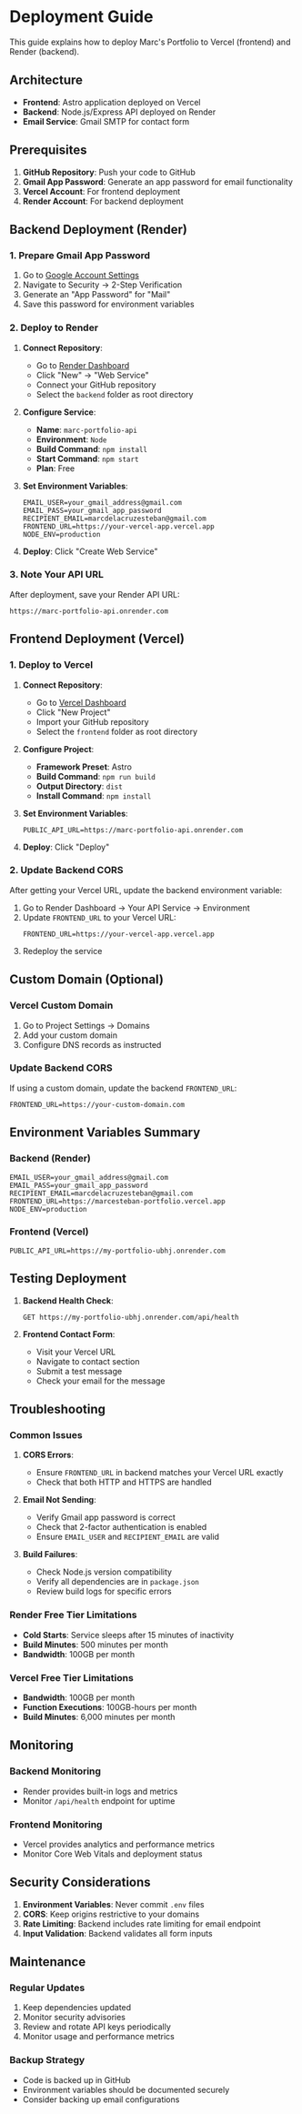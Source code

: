 # Deployment Guide

This guide explains how to deploy Marc's Portfolio to Vercel (frontend) and Render (backend).

## Architecture

- **Frontend**: Astro application deployed on Vercel
- **Backend**: Node.js/Express API deployed on Render
- **Email Service**: Gmail SMTP for contact form

## Prerequisites

1. **GitHub Repository**: Push your code to GitHub
2. **Gmail App Password**: Generate an app password for email functionality
3. **Vercel Account**: For frontend deployment
4. **Render Account**: For backend deployment

## Backend Deployment (Render)

### 1. Prepare Gmail App Password

1. Go to [Google Account Settings](https://myaccount.google.com/)
2. Navigate to Security → 2-Step Verification
3. Generate an "App Password" for "Mail"
4. Save this password for environment variables

### 2. Deploy to Render

1. **Connect Repository**:
   - Go to [Render Dashboard](https://dashboard.render.com/)
   - Click "New" → "Web Service"
   - Connect your GitHub repository
   - Select the `backend` folder as root directory

2. **Configure Service**:
   - **Name**: `marc-portfolio-api`
   - **Environment**: `Node`
   - **Build Command**: `npm install`
   - **Start Command**: `npm start`
   - **Plan**: Free

3. **Set Environment Variables**:
   ```
   EMAIL_USER=your_gmail_address@gmail.com
   EMAIL_PASS=your_gmail_app_password
   RECIPIENT_EMAIL=marcdelacruzesteban@gmail.com
   FRONTEND_URL=https://your-vercel-app.vercel.app
   NODE_ENV=production
   ```

4. **Deploy**: Click "Create Web Service"

### 3. Note Your API URL

After deployment, save your Render API URL:
```
https://marc-portfolio-api.onrender.com
```

## Frontend Deployment (Vercel)

### 1. Deploy to Vercel

1. **Connect Repository**:
   - Go to [Vercel Dashboard](https://vercel.com/dashboard)
   - Click "New Project"
   - Import your GitHub repository
   - Select the `frontend` folder as root directory

2. **Configure Project**:
   - **Framework Preset**: Astro
   - **Build Command**: `npm run build`
   - **Output Directory**: `dist`
   - **Install Command**: `npm install`

3. **Set Environment Variables**:
   ```
   PUBLIC_API_URL=https://marc-portfolio-api.onrender.com
   ```

4. **Deploy**: Click "Deploy"

### 2. Update Backend CORS

After getting your Vercel URL, update the backend environment variable:

1. Go to Render Dashboard → Your API Service → Environment
2. Update `FRONTEND_URL` to your Vercel URL:
   ```
   FRONTEND_URL=https://your-vercel-app.vercel.app
   ```
3. Redeploy the service

## Custom Domain (Optional)

### Vercel Custom Domain

1. Go to Project Settings → Domains
2. Add your custom domain
3. Configure DNS records as instructed

### Update Backend CORS

If using a custom domain, update the backend `FRONTEND_URL`:
```
FRONTEND_URL=https://your-custom-domain.com
```

## Environment Variables Summary

### Backend (Render)
```env
EMAIL_USER=your_gmail_address@gmail.com
EMAIL_PASS=your_gmail_app_password
RECIPIENT_EMAIL=marcdelacruzesteban@gmail.com
FRONTEND_URL=https://marcesteban-portfolio.vercel.app
NODE_ENV=production
```

### Frontend (Vercel)
```env
PUBLIC_API_URL=https://my-portfolio-ubhj.onrender.com
```

## Testing Deployment

1. **Backend Health Check**:
   ```
   GET https://my-portfolio-ubhj.onrender.com/api/health
   ```

2. **Frontend Contact Form**:
   - Visit your Vercel URL
   - Navigate to contact section
   - Submit a test message
   - Check your email for the message

## Troubleshooting

### Common Issues

1. **CORS Errors**:
   - Ensure `FRONTEND_URL` in backend matches your Vercel URL exactly
   - Check that both HTTP and HTTPS are handled

2. **Email Not Sending**:
   - Verify Gmail app password is correct
   - Check that 2-factor authentication is enabled
   - Ensure `EMAIL_USER` and `RECIPIENT_EMAIL` are valid

3. **Build Failures**:
   - Check Node.js version compatibility
   - Verify all dependencies are in `package.json`
   - Review build logs for specific errors

### Render Free Tier Limitations

- **Cold Starts**: Service sleeps after 15 minutes of inactivity
- **Build Minutes**: 500 minutes per month
- **Bandwidth**: 100GB per month

### Vercel Free Tier Limitations

- **Bandwidth**: 100GB per month
- **Function Executions**: 100GB-hours per month
- **Build Minutes**: 6,000 minutes per month

## Monitoring

### Backend Monitoring
- Render provides built-in logs and metrics
- Monitor `/api/health` endpoint for uptime

### Frontend Monitoring
- Vercel provides analytics and performance metrics
- Monitor Core Web Vitals and deployment status

## Security Considerations

1. **Environment Variables**: Never commit `.env` files
2. **CORS**: Keep origins restrictive to your domains
3. **Rate Limiting**: Backend includes rate limiting for email endpoint
4. **Input Validation**: Backend validates all form inputs

## Maintenance

### Regular Updates
1. Keep dependencies updated
2. Monitor security advisories
3. Review and rotate API keys periodically
4. Monitor usage and performance metrics

### Backup Strategy
- Code is backed up in GitHub
- Environment variables should be documented securely
- Consider backing up email configurations
